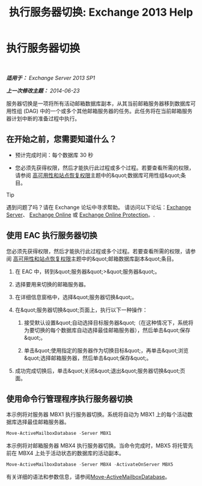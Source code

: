 ﻿---
title: '执行服务器切换: Exchange 2013 Help'
TOCTitle: 执行服务器切换
ms:assetid: ffcefd56-b0a0-4229-9011-fff4197b7c74
ms:mtpsurl: https://technet.microsoft.com/zh-cn/library/Dd298187(v=EXCHG.150)
ms:contentKeyID: 62523846
ms.date: 05/21/2018
mtps_version: v=EXCHG.150
ms.translationtype: MT
---

# 执行服务器切换

 

_**适用于：** Exchange Server 2013 SP1_

_**上一次修改主题：** 2014-06-23_

服务器切换是一项将所有活动邮箱数据库副本，从其当前邮箱服务器移到数据库可用性组 (DAG) 中的一个或多个其他邮箱服务器的任务。此任务将在当前邮箱服务器计划中断的准备过程中执行。

## 在开始之前，您需要知道什么？

  - 预计完成时间：每个数据库 30 秒

  - 您必须先获得权限，然后才能执行此过程或多个过程。若要查看所需的权限，请参阅 [高可用性和站点恢复权限](high-availability-and-site-resilience-permissions-exchange-2013-help.md)主题中的\&quot;数据库可用性组\&quot;条目。

> [!TIP]  
> 遇到问题了吗？请在 Exchange 论坛中寻求帮助。 请访问以下论坛：<a href="https://go.microsoft.com/fwlink/p/?linkid=60612">Exchange Server</a>、 <a href="https://go.microsoft.com/fwlink/p/?linkid=267542">Exchange Online</a> 或 <a href="https://go.microsoft.com/fwlink/p/?linkid=285351">Exchange Online Protection</a>。.


## 使用 EAC 执行服务器切换

您必须先获得权限，然后才能执行此过程或多个过程。若要查看所需的权限，请参阅 [高可用性和站点恢复权限](high-availability-and-site-resilience-permissions-exchange-2013-help.md)主题中的\&quot;邮箱数据库副本\&quot;条目。

1.  在 EAC 中，转到\&quot;服务器\&quot;\>\&quot;服务器\&quot;。

2.  选择要用来切换的邮箱服务器。

3.  在详细信息窗格中，选择\&quot;服务器切换\&quot;。

4.  在\&quot;服务器切换\&quot;页面上，执行以下一种操作：
    
    1.  接受默认设置\&quot;自动选择目标服务器\&quot;（在这种情况下，系统将为要切换的每个数据库自动选择最佳邮箱服务器），然后单击\&quot;保存\&quot;。
    
    2.  单击\&quot;使用指定的服务器作为切换目标\&quot;，再单击\&quot;浏览\&quot;选择邮箱服务器，然后单击\&quot;保存\&quot;。

5.  成功完成切换后，单击\&quot;关闭\&quot;退出\&quot;服务器切换\&quot;页面。

## 使用命令行管理程序执行服务器切换

本示例将对服务器 MBX1 执行服务器切换。系统将自动为 MBX1 上的每个活动数据库选择最佳邮箱服务器。

```powershell
Move-ActiveMailboxDatabase -Server MBX1
```

本示例将对邮箱服务器 MBX4 执行服务器切换。当命令完成时，MBX5 将托管先前在 MBX4 上处于活动状态的数据库的活动副本。

```powershell
Move-ActiveMailboxDatabase -Server MBX4 -ActivateOnServer MBX5
```

有关详细的语法和参数信息，请参阅[Move-ActiveMailboxDatabase](https://technet.microsoft.com/zh-cn/library/dd298068\(v=exchg.150\))。

